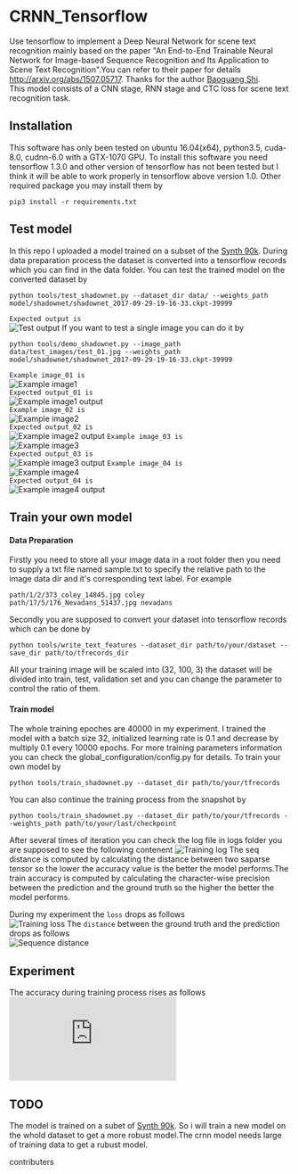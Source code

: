 # CRNN_Tensorflow
Use tensorflow to implement a Deep Neural Network for scene text recognition mainly based on the paper "An End-to-End Trainable Neural Network for Image-based Sequence Recognition and Its Application to Scene Text Recognition".You can refer to their paper for details http://arxiv.org/abs/1507.05717. Thanks for the author [Baoguang Shi](https://github.com/bgshih).  
This model consists of a CNN stage, RNN stage and CTC loss for scene text recognition task.

## Installation
This software has only been tested on ubuntu 16.04(x64), python3.5, cuda-8.0, cudnn-6.0 with a GTX-1070 GPU. To install this software you need tensorflow 1.3.0 and other version of tensorflow has not been tested but I think it will be able to work properly in tensorflow above version 1.0. Other required package you may install them by

```
pip3 install -r requirements.txt
```

## Test model
In this repo I uploaded a model trained on a subset of the [Synth 90k](http://www.robots.ox.ac.uk/~vgg/data/text/). During data preparation process the dataset is converted into a tensorflow records which you can find in the data folder.
You can test the trained model on the converted dataset by

```
python tools/test_shadownet.py --dataset_dir data/ --weights_path model/shadownet/shadownet_2017-09-29-19-16-33.ckpt-39999
```
`Expected output is`  
![Test output](https://github.com/TJCVRS/CRNN_Tensorflow/blob/master/data/images/test_output.png)
If you want to test a single image you can do it by
```
python tools/demo_shadownet.py --image_path data/test_images/test_01.jpg --weights_path model/shadownet/shadownet_2017-09-29-19-16-33.ckpt-39999
```
`Example image_01 is`  
![Example image1](https://github.com/TJCVRS/CRNN_Tensorflow/blob/master/data/images/text_example_image1.png)  
`Expected output_01 is`  
![Example image1 output](https://github.com/TJCVRS/CRNN_Tensorflow/blob/master/data/images/test_example_image1_output.png)  
`Example image_02 is`  
![Example image2](https://github.com/TJCVRS/CRNN_Tensorflow/blob/master/data/images/test_example_image2.png)  
`Expected output_02 is`  
![Example image2 output](https://github.com/TJCVRS/CRNN_Tensorflow/blob/master/data/images/test_example_image2_output.png) 
`Example image_03 is`  
![Example image3](https://github.com/TJCVRS/CRNN_Tensorflow/blob/chinese_version_debug/data/images/demo_chinese.png)  
`Expected output_03 is`  
![Example image3 output](https://github.com/TJCVRS/CRNN_Tensorflow/blob/chinese_version_debug/data/images/demo_chinese_output.png)
`Example image_04 is`  
![Example image4](https://github.com/TJCVRS/CRNN_Tensorflow/blob/chinese_version_debug/data/images/dmeo_chinese_2.png)  
`Expected output_04 is`  
![Example image4 output](https://github.com/TJCVRS/CRNN_Tensorflow/blob/chinese_version_debug/data/images/demo_chinese_2_ouput.png)

## Train your own model
#### Data Preparation
Firstly you need to store all your image data in a root folder then you need to supply a txt file named sample.txt to specify the relative path to the image data dir and it's corresponding text label. For example

```
path/1/2/373_coley_14845.jpg coley
path/17/5/176_Nevadans_51437.jpg nevadans
```

Secondly you are supposed to convert your dataset into tensorflow records which can be done by
```
python tools/write_text_features --dataset_dir path/to/your/dataset --save_dir path/to/tfrecords_dir
```
All your training image will be scaled into (32, 100, 3) the dataset will be divided into train, test, validation set and you can change the parameter to control the ratio of them.

#### Train model
The whole training epoches are 40000 in my experiment. I trained the model with a batch size 32, initialized learning rate is 0.1 and decrease by multiply 0.1 every 10000 epochs. For more training parameters information you can check the global_configuration/config.py for details. To train your own model by

```
python tools/train_shadownet.py --dataset_dir path/to/your/tfrecords
```
You can also continue the training process from the snapshot by
```
python tools/train_shadownet.py --dataset_dir path/to/your/tfrecords --weights_path path/to/your/last/checkpoint
```
After several times of iteration you can check the log file in logs folder you are supposed to see the following contenent
![Training log](https://github.com/TJCVRS/CRNN_Tensorflow/blob/master/data/images/train_log.png)
The seq distance is computed by calculating the distance between two saparse tensor so the lower the accuracy value is the better the model performs.The train accuracy is computed by calculating the character-wise precision between the prediction and the ground truth so the higher the better the model performs.

During my experiment the `loss` drops as follows  
![Training loss](https://github.com/TJCVRS/CRNN_Tensorflow/blob/master/data/images/train_loss.png)
The `distance` between the ground truth and the prediction drops as follows  
![Sequence distance](https://github.com/TJCVRS/CRNN_Tensorflow/blob/master/data/images/seq_distance.png)

## Experiment
The accuracy during training process rises as follows  
![Training accuracy](https://github.com/TJCVRS/CRNN_Tensorflow/blob/master/data/images/training_accuracy.md)

## TODO
The model is trained on a subet of [Synth 90k](http://www.robots.ox.ac.uk/~vgg/data/text/). So i will train a new model on the whold dataset to get a more robust model.The crnn model needs large of training data to get a rubust model.

contributers
